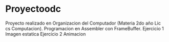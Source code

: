 # Proyectoodc
Proyecto realizado en Organizacion del Computador (Materia 2do año Lic cs Computacion). Programacion en Assembler con FrameBuffer.
Ejercicio 1 Imagen estatica 
Ejercicio 2 Animacion

